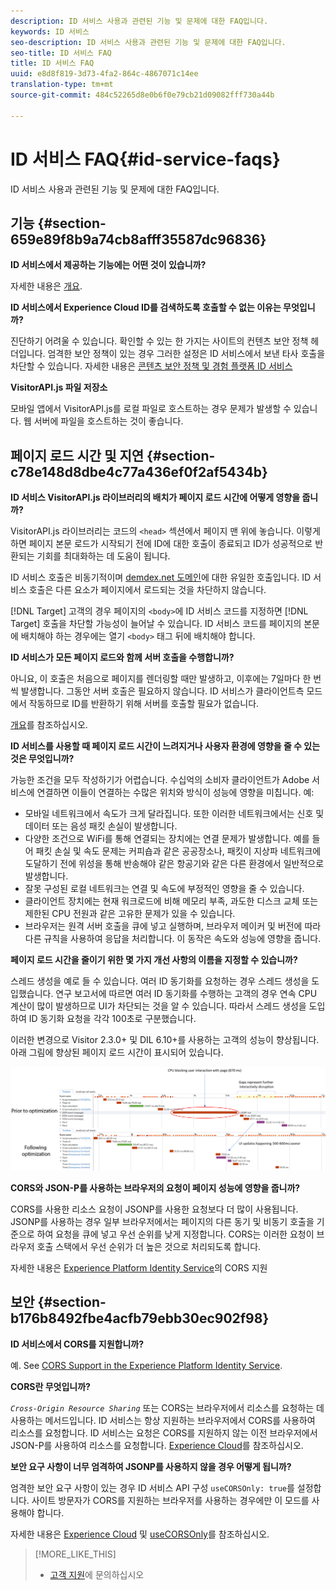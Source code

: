 ```yaml
---
description: ID 서비스 사용과 관련된 기능 및 문제에 대한 FAQ입니다.
keywords: ID 서비스
seo-description: ID 서비스 사용과 관련된 기능 및 문제에 대한 FAQ입니다.
seo-title: ID 서비스 FAQ
title: ID 서비스 FAQ
uuid: e8d8f819-3d73-4fa2-864c-4867071c14ee
translation-type: tm+mt
source-git-commit: 484c52265d8e0b6f0e79cb21d09082fff730a44b

---
```



# ID 서비스 FAQ{#id-service-faqs}

ID 서비스 사용과 관련된 기능 및 문제에 대한 FAQ입니다.

## 기능 {#section-659e89f8b9a74cb8afff35587dc96836}

**ID 서비스에서 제공하는 기능에는 어떤 것이 있습니까?**

자세한 내용은 [개요](../introduction/overview.md).

**ID 서비스에서 Experience Cloud ID를 검색하도록 호출할 수 없는 이유는 무엇입니까?**

진단하기 어려울 수 있습니다. 확인할 수 있는 한 가지는 사이트의 컨텐츠 보안 정책 헤더입니다. 엄격한 보안 정책이 있는 경우 그러한 설정은 ID 서비스에서 보낸 타사 호출을 차단할 수 있습니다. 자세한 내용은 [콘텐츠 보안 정책 및 경험 플랫폼 ID 서비스](../reference/csp.md#concept-968c423a7392479db0a0d821ae9783e3)

**VisitorAPI.js 파일 저장소**

모바일 앱에서 VisitorAPI.js를 로컬 파일로 호스트하는 경우 문제가 발생할 수 있습니다. 웹 서버에 파일을 호스트하는 것이 좋습니다.

## 페이지 로드 시간 및 지연 {#section-c78e148d8dbe4c77a436ef0f2af5434b}

**ID 서비스 VisitorAPI.js 라이브러리의 배치가 페이지 로드 시간에 어떻게 영향을 줍니까?**

VisitorAPI.js 라이브러리는 코드의 `<head>` 섹션에서 페이지 맨 위에 놓습니다. 이렇게 하면 페이지 본문 로드가 시작되기 전에 ID에 대한 호출이 종료되고 ID가 성공적으로 반환되는 기회를 최대화하는 데 도움이 됩니다.

ID 서비스 호출은 비동기적이며 [demdex.net 도메인](https://marketing.adobe.com/resources/help/en_US/aam/demdex-calls.html)에 대한 유일한 호출입니다. ID 서비스 호출은 다른 요소가 페이지에서 로드되는 것을 차단하지 않습니다.

[!DNL Target] 고객의 경우 페이지의 `<body>`에 ID 서비스 코드를 지정하면 [!DNL Target] 호출을 차단할 가능성이 늘어날 수 있습니다. ID 서비스 코드를 페이지의 본문에 배치해야 하는 경우에는 열기 `<body>` 태그 뒤에 배치해야 합니다.

**ID 서비스가 모든 페이지 로드와 함께 서버 호출을 수행합니까?**

아니요, 이 호출은 처음으로 페이지를 렌더링할 때만 발생하고, 이후에는 7일마다 한 번씩 발생합니다. 그동안 서버 호출은 필요하지 않습니다. ID 서비스가 클라이언트측 모드에서 작동하므로 ID를 반환하기 위해 서버를 호출할 필요가 없습니다.

[개요](../introduction/overview.md)를 참조하십시오.

**ID 서비스를 사용할 때 페이지 로드 시간이 느려지거나 사용자 환경에 영향을 줄 수 있는 것은 무엇입니까?**

가능한 조건을 모두 작성하기가 어렵습니다. 수십억의 소비자 클라이언트가 Adobe 서비스에 연결하면 이들이 연결하는 수많은 위치와 방식이 성능에 영향을 미칩니다. 예:

* 모바일 네트워크에서 속도가 크게 달라집니다. 또한 이러한 네트워크에서는 신호 및 데이터 또는 음성 패킷 손실이 발생합니다.
* 다양한 조건으로 WiFi를 통해 연결되는 장치에는 연결 문제가 발생합니다. 예를 들어 패킷 손실 및 속도 문제는 커피숍과 같은 공공장소나, 패킷이 지상파 네트워크에 도달하기 전에 위성을 통해 반송해야 같은 항공기와 같은 다른 환경에서 일반적으로 발생합니다.
* 잘못 구성된 로컬 네트워크는 연결 및 속도에 부정적인 영향을 줄 수 있습니다.
* 클라이언트 장치에는 현재 워크로드에 비해 메모리 부족, 과도한 디스크 교체 또는 제한된 CPU 전원과 같은 고유한 문제가 있을 수 있습니다.
* 브라우저는 원격 서버 호출을 큐에 넣고 실행하며, 브라우저 메이커 및 버전에 따라 다른 규칙을 사용하여 응답을 처리합니다. 이 동작은 속도와 성능에 영향을 줍니다.

**페이지 로드 시간을 줄이기 위한 몇 가지 개선 사항의 이름을 지정할 수 있습니까?**

스레드 생성을 예로 들 수 있습니다. 여러 ID 동기화를 요청하는 경우 스레드 생성을 도입했습니다. 연구 보고서에 따르면 여러 ID 동기화를 수행하는 고객의 경우 연속 CPU 계산이 많이 발생하므로 UI가 차단되는 것을 알 수 있습니다. 따라서 스레드 생성을 도입하여 ID 동기화 요청을 각각 100초로 구분했습니다.

이러한 변경으로 Visitor 2.3.0+ 및 DIL 6.10+를 사용하는 고객의 성능이 향상됩니다. 아래 그림에 향상된 페이지 로드 시간이 표시되어 있습니다.

![](assets/id_sync_improvements_copy.png)

**CORS와 JSON-P를 사용하는 브라우저의 요청이 페이지 성능에 영향을 줍니까?**

CORS를 사용한 리소스 요청이 JSONP를 사용한 요청보다 더 많이 사용됩니다. JSONP를 사용하는 경우 일부 브라우저에서는 페이지의 다른 동기 및 비동기 호출을 기준으로 하여 요청을 큐에 넣고 우선 순위를 낮게 지정합니다. CORS는 이러한 요청이 브라우저 호출 스택에서 우선 순위가 더 높은 것으로 처리되도록 합니다.

자세한 내용은 [Experience Platform Identity Service](../reference/cors.md#concept-6c280446990d46d88ba9da15d2dcc758)의 CORS 지원

## 보안 {#section-b176b8492fbe4acfb79ebb30ec902f98}

**ID 서비스에서 CORS를 지원합니까?**

예. See [CORS Support in the Experience Platform Identity Service](../reference/cors.md#concept-6c280446990d46d88ba9da15d2dcc758).

**CORS란 무엇입니까?**

*`Cross-Origin Resource Sharing`* 또는 CORS는 브라우저에서 리소스를 요청하는 데 사용하는 메서드입니다. ID 서비스는 항상 지원하는 브라우저에서 CORS를 사용하여 리소스를 요청합니다. ID 서비스는 요청은 CORS를 지원하지 않는 이전 브라우저에서 JSON-P를 사용하여 리소스를 요청합니다. [Experience Cloud](../reference/cors.md#concept-6c280446990d46d88ba9da15d2dcc758)를 참조하십시오.

**보안 요구 사항이 너무 엄격하여 JSONP를 사용하지 않을 경우 어떻게 됩니까?**

엄격한 보안 요구 사항이 있는 경우 ID 서비스 API 구성 `useCORSOnly: true`를 설정합니다. 사이트 방문자가 CORS를 지원하는 브라우저를 사용하는 경우에만 이 모드를 사용해야 합니다.

자세한 내용은 [Experience Cloud](../reference/cors.md#concept-6c280446990d46d88ba9da15d2dcc758) 및 [useCORSOnly](../library/function-vars/use-cors-only.md#reference-8a9a143d838b48d6b23329b84b13e1fa)를 참조하십시오.

>[!MORE_LIKE_THIS]
>
>* [고객 지원](https://helpx.adobe.com/marketing-cloud/contact-support.html)에 문의하십시오

